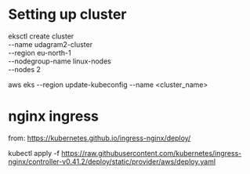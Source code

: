 # Setting up cluster

eksctl create cluster \
--name udagram2-cluster \
--region eu-north-1 \
--nodegroup-name linux-nodes \
--nodes 2

aws eks --region <region-code> update-kubeconfig --name <cluster_name>

# nginx ingress

from: https://kubernetes.github.io/ingress-nginx/deploy/

kubectl apply -f https://raw.githubusercontent.com/kubernetes/ingress-nginx/controller-v0.41.2/deploy/static/provider/aws/deploy.yaml